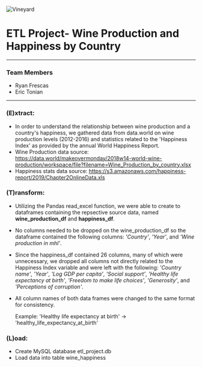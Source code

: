 ![Vineyard](https://natgeo.imgix.net/factsheets/thumbnails/shutterstock_312203492.jpg?auto=compress,format&w=1024&h=560&fit=crop)

# ETL Project- Wine Production and Happiness by Country
---
### Team Members
- Ryan Frescas
- Eric Tonian
---
### (E)xtract:
- In order to understand the relationship between wine production and a country's happiness, we gathered data from data.world on wine production levels (2012-2016) and statistics related to the 'Happiness Index' as provided by the annual World Happiness Report.
- Wine Production data source: https://data.world/makeovermonday/2018w14-world-wine-production/workspace/file?filename=Wine_Production_by_country.xlsx
- Happiness stats data source: https://s3.amazonaws.com/happiness-report/2019/Chapter2OnlineData.xls

### (T)ransform:
- Utilizing the Pandas read_excel function, we were able to create to dataframes containing the repsective source data, named **wine_production_df** and **happiness_df**.
- No columns needed to be dropped on the wine_production_df so the dataframe contained the following columns: *'Country'*, *'Year'*, and *'Wine production in mhl'*.
- Since the happiness_df contained 26 columns, many of which were unnecessary, we dropped all columns not directly related to the Happiness Index variable and were left with the following: *'Country name'*, *'Year'*, *'Log GDP per capita'*, *'Social support'*, *'Healthy life expectancy at birth'*, *'Freedom to make life choices'*, *'Generosity'*, and *'Perceptions of corruption'*.
- All column names of both data frames were changed to the same format for consistency.

    Example: 'Healthy life expectancy at birth' -> 'healthy_life_expectancy_at_birth'

### (L)oad:
- Create MySQL database etl_project.db
- Load data into table wine_happiness
